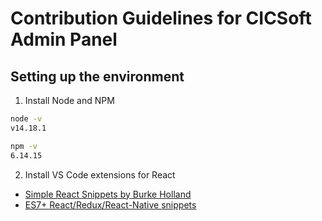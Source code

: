 # Contribution Guidelines for CICSoft Admin Panel

## Setting up the environment

1. Install Node and NPM
```bash
node -v
v14.18.1

npm -v
6.14.15
```

2. Install VS Code extensions for React
  
  - [Simple React Snippets by Burke Holland](https://marketplace.visualstudio.com/items?itemName=burkeholland.simple-react-snippets)
  - [ES7+ React/Redux/React-Native snippets](https://marketplace.visualstudio.com/items?itemName=dsznajder.es7-react-js-snippets)
